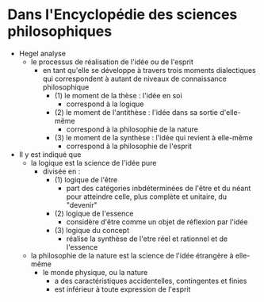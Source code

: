 # Dans l'Encyclopédie des sciences philosophiques
- Hegel analyse
  - le processus de réalisation de l'idée ou de l'esprit
    - en tant qu'elle se développe à travers trois moments dialectiques qui correspondent à autant de niveaux de connaissance philosophique 
      - (1) le moment de la thèse : l'idée en soi
        - correspond à la logique
      - (2) le moment de l'antithèse : l'idée dans sa sortie d'elle-même
        - correspond à la philosophie de la nature
      - (3) le moment de la synthèse : l'idée qui revient à elle-même
        - correspond à la philosophie de l'esprit
- Il y est indiqué que
  - la logique est la science de l'idée pure
    - divisée en :
      - (1) logique de l'être
        - part des catégories inbdéterminées de l'être et du néant pour atteindre celle, plus complète et unitaire, du "devenir"
      - (2) logique de l'essence
        - considère d'être comme un objet de réflexion par l'idée        
      - (3) logique du concept
        - réalise la synthèse de l'etre réel et rationnel et de l'essence 
  - la philosophie de la nature est la science de l'idée étrangère à elle-même
    - le monde physique, ou la nature
      - a des caractéristiques accidentelles, contingentes et finies
      - est inférieur à toute expression de l'esprit    
